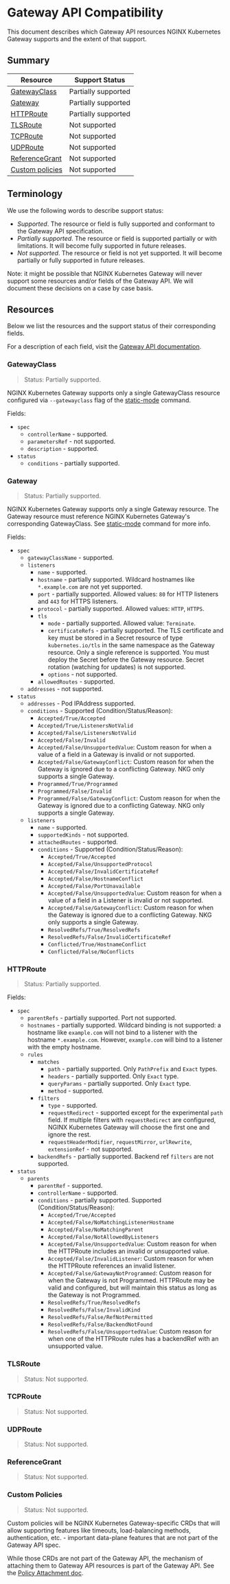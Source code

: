 # Gateway API Compatibility

This document describes which Gateway API resources NGINX Kubernetes Gateway supports and the extent of that support.

## Summary

| Resource | Support Status |
|-|-|
| [GatewayClass](#gatewayclass) | Partially supported |
| [Gateway](#gateway) | Partially supported |
| [HTTPRoute](#httproute) | Partially supported |
| [TLSRoute](#tlsroute) | Not supported |
| [TCPRoute](#tcproute) | Not supported |
| [UDPRoute](#udproute) | Not supported |
| [ReferenceGrant](#referencegrant) |  Not supported |
| [Custom policies](#custom-policies) | Not supported |

## Terminology

We use the following words to describe support status:
- *Supported*. The resource or field is fully supported and conformant to the Gateway API specification.
- *Partially supported*. The resource or field is supported partially or with limitations. It will become fully supported in future releases.
- *Not supported*. The resource or field is not yet supported. It will become partially or fully supported in future releases.

Note: it might be possible that NGINX Kubernetes Gateway will never support some resources and/or fields of the Gateway API. We will document these decisions on a case by case basis.

## Resources

Below we list the resources and the support status of their corresponding fields. 

For a description of each field, visit the [Gateway API documentation](https://gateway-api.sigs.k8s.io/references/spec/). 

### GatewayClass 

> Status: Partially supported. 

NGINX Kubernetes Gateway supports only a single GatewayClass resource configured via `--gatewayclass` flag
of the [static-mode](./cli-help.md#static-mode) command.

Fields:
* `spec`
    * `controllerName` - supported.
    * `parametersRef` - not supported.
    * `description` - supported.
* `status`
    * `conditions` - partially supported.

### Gateway

> Status: Partially supported.

NGINX Kubernetes Gateway supports only a single Gateway resource. The Gateway resource must reference NGINX Kubernetes Gateway's corresponding GatewayClass.
See [static-mode](./cli-help.md#static-mode) command for more info.

Fields:
* `spec`
    * `gatewayClassName` - supported.
    * `listeners`
        * `name` - supported.
        * `hostname` - partially supported. Wildcard hostnames like `*.example.com` are not yet supported.
        * `port` - partially supported. Allowed values: `80` for HTTP listeners and `443` for HTTPS listeners.
        * `protocol` - partially supported. Allowed values: `HTTP`, `HTTPS`.
        * `tls`
          * `mode` - partially supported. Allowed value: `Terminate`.
          * `certificateRefs` - partially supported. The TLS certificate and key must be stored in a Secret resource of type `kubernetes.io/tls` in the same namespace as the Gateway resource. Only a single reference is supported. You must deploy the Secret before the Gateway resource. Secret rotation (watching for updates) is not supported.
          * `options` - not supported.
        * `allowedRoutes` - supported.
    * `addresses` - not supported.
* `status`
  * `addresses` - Pod IPAddress supported.
  * `conditions` - Supported (Condition/Status/Reason):
    * `Accepted/True/Accepted`
    * `Accepted/True/ListenersNotValid`
    * `Accepted/False/ListenersNotValid`
    * `Accepted/False/Invalid`
    * `Accepted/False/UnsupportedValue`: Custom reason for when a value of a field in a Gateway is invalid or not supported.
    * `Accepted/False/GatewayConflict`: Custom reason for when the Gateway is ignored due to a conflicting Gateway. NKG only supports a single Gateway.
    * `Programmed/True/Programmed`
    * `Programmed/False/Invalid`
    * `Programmed/False/GatewayConflict`: Custom reason for when the Gateway is ignored due to a conflicting Gateway. NKG only supports a single Gateway.
  * `listeners`
    * `name` - supported.
    * `supportedKinds` - not supported.
    * `attachedRoutes` - supported.
    * `conditions` - Supported (Condition/Status/Reason):
      * `Accepted/True/Accepted`
      * `Accepted/False/UnsupportedProtocol`
      * `Accepted/False/InvalidCertificateRef`
      * `Accepted/False/HostnameConflict`
      * `Accepted/False/PortUnavailable`
      * `Accepted/False/UnsupportedValue`: Custom reason for when a value of a field in a Listener is invalid or not supported.
      * `Accepted/False/GatewayConflict`: Custom reason for when the Gateway is ignored due to a conflicting Gateway. NKG only supports a single Gateway.
      * `ResolvedRefs/True/ResolvedRefs`
      * `ResolvedRefs/False/InvalidCertificateRef`
      * `Conflicted/True/HostnameConflict`
      * `Conflicted/False/NoConflicts`

### HTTPRoute

> Status: Partially supported.

Fields:
* `spec`
  * `parentRefs` - partially supported. Port not supported.
  * `hostnames` - partially supported. Wildcard binding is not supported: a hostname like `example.com` will not bind to a listener with the hostname `*.example.com`. However, `example.com` will bind to a listener with the empty hostname.
  * `rules`
    * `matches`
      * `path` - partially supported. Only `PathPrefix` and `Exact` types.
      * `headers` - partially supported. Only `Exact` type.
      * `queryParams` - partially supported. Only `Exact` type.
      * `method` -  supported.
    * `filters`
        * `type` - supported.
        * `requestRedirect` - supported except for the experimental `path` field. If multiple filters with `requestRedirect` are configured, NGINX Kubernetes Gateway will choose the first one and ignore the rest.
        * `requestHeaderModifier`, `requestMirror`, `urlRewrite`, `extensionRef` - not supported.
    * `backendRefs` - partially supported. Backend ref `filters` are not supported.
* `status`
  * `parents`
    * `parentRef` - supported.
    * `controllerName` - supported.
    * `conditions` - partially supported. Supported (Condition/Status/Reason):
        *  `Accepted/True/Accepted`
        *  `Accepted/False/NoMatchingListenerHostname`
        *  `Accepted/False/NoMatchingParent`
        *  `Accepted/False/NotAllowedByListeners`
        *  `Accepted/False/UnsupportedValue`: Custom reason for when the HTTPRoute includes an invalid or unsupported value.
        *  `Accepted/False/InvalidListener`: Custom reason for when the HTTPRoute references an invalid listener.
        *  `Accepted/False/GatewayNotProgrammed`: Custom reason for when the Gateway is not Programmed. HTTPRoute may be valid and configured, but will maintain this status as long as the Gateway is not Programmed.
        *  `ResolvedRefs/True/ResolvedRefs`
        *  `ResolvedRefs/False/InvalidKind`
        *  `ResolvedRefs/False/RefNotPermitted`
        *  `ResolvedRefs/False/BackendNotFound`
        *  `ResolvedRefs/False/UnsupportedValue`: Custom reason for when one of the HTTPRoute rules has a backendRef with an unsupported value.

### TLSRoute

> Status: Not supported.

### TCPRoute

> Status: Not supported.

### UDPRoute

> Status: Not supported.

### ReferenceGrant

> Status: Not supported.

### Custom Policies

> Status: Not supported.

Custom policies will be NGINX Kubernetes Gateway-specific CRDs that will allow supporting features like timeouts, load-balancing methods, authentication, etc. - important data-plane features that are not part of the Gateway API spec.

While those CRDs are not part of the Gateway API, the mechanism of attaching them to Gateway API resources is part of the Gateway API. See the [Policy Attachment doc](https://gateway-api.sigs.k8s.io/references/policy-attachment/).
